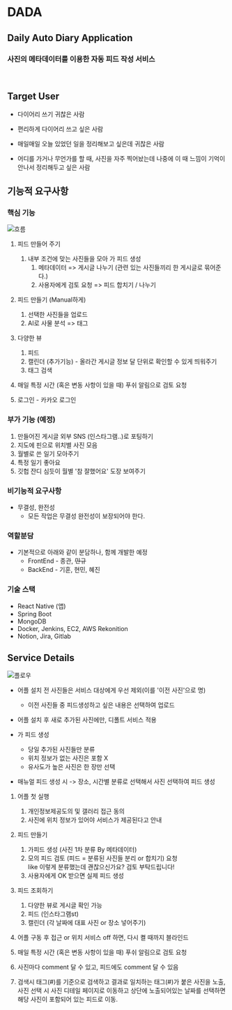 # DADA
## Daily Auto Diary Application

### 사진의 메타데이터를 이용한 자동 피드 작성 서비스

​	

## Target User
- 다이어리 쓰기 귀찮은 사람

- 편리하게 다이어리 쓰고 싶은 사람

- 매일매일 오늘 있었던 일을 정리해보고 싶은데 귀찮은 사람

- 어디를 가거나 무언가를 할 때, 사진을 자주 찍어놨는데 나중에 이 때 느낌이 기억이 안나서 정리해두고 싶은 사람

  

##  기능적 요구사항
### 핵심 기능

![흐름](/uploads/b238fac2c5997e41daa4a67b30fc020c/흐름.JPG)

1. 피드 만들어 주기
    1. 내부 조건에 맞는 사진들을 모아 가 피드 생성
       1. 메타데이터 => 게시글 나누기 (관련 있는 사진들끼리 한 게시글로 묶어준다.)
       2. 사용자에게 검토 요청 => 피드 합치기 / 나누기

2. 피드 만들기 (Manual하게)
    1. 선택한 사진들을 업로드
    2. AI로 사물 분석 => 태그

3. 다양한 뷰
    1. 피드
    2. 캘린더 (추가기능) - 올라간 게시글 정보 달 단위로 확인할 수 있게 띄워주기
    3. 태그 검색

4. 매일 특정 시간 (혹은 변동 사항이 있을 때) 푸쉬 알림으로 검토 요청

5. 로그인 - 카카오 로그인

### 부가 기능 (예정)
1. 만들어진 게시글 외부 SNS (인스타그램..)로 포팅하기
2. 지도에 핀으로 위치별 사진 모음
3. 월별로 쓴 일기 모아주기
4. 특정 일기 좋아요
5. 깃헙 잔디 심듯이 월별 '참 잘했어요' 도장 보여주기

### 비기능적 요구사항
- 무결성, 완전성
  - 모든 작업은 무결성 완전성이 보장되어야 한다.

### 역할분담
- 기본적으로 아래와 같이 분담하나, 함께 개발한 예정
  - FrontEnd - 종관, ~~민규~~
  - BackEnd - 기훈, 현민, 혜진

### 기술 스택
- React Native (앱)
- Spring Boot 
- MongoDB
- Docker, Jenkins, EC2, AWS Rekonition
- Notion, Jira, Gitlab

## Service Details

![플로우](/uploads/80db7ef07e9310a86cf6ed2a9d923ed7/플로우.JPG)

- 어플 설치 전 사진들은 서비스 대상에게 우선 제외(이를 '이전 사진'으로 명)
  - 이전 사진들 중 피드생성하고 싶은 내용은 선택하여 업로드

- 어플 설치 후 새로 추가된 사진에만, 디폴트 서비스 적용

- 가 피드 생성
  - 당일 추가된 사진들만 분류
  - 위치 정보가 없는 사진은 포함 X
  - 유사도가 높은 사진은 한 장만 선택

- 매뉴얼 피드 생성 시 -> 장소, 시간별 분류로 선택해서 사진 선택하여 피드 생성

1. 어플 첫 실행
   1. 개인정보제공도의 및 갤러리 접근 동의
   2. 사진에 위치 정보가 있어야 서비스가 제공된다고 안내

2. 피드 만들기
    1. 가피드 생성 (사진 1차 분류 By 메타데이터)   
    2. 모의 피드 검토 (피드 = 분류된 사진들 분리 or 합치기) 요청  
       like 이렇게 분류했는데 괜찮으신가요? 검토 부탁드립니다!  
    3. 사용자에게 OK 받으면 실제 피드 생성  

3. 피드 조회하기
   1. 다양한 뷰로 게시글 확인 가능
    1. 피드 (인스타그램st)
    2. 캘린더 (각 날짜에 대표 사진 or 장소 넣어주기)

4. 어플 구동 후 접근 or 위치 서비스 off 하면, 다시 켤 때까지 블라인드

5. 매일 특정 시간 (혹은 변동 사항이 있을 때) 푸쉬 알림으로 검토 요청

6. 사진마다 comment 달 수 있고, 피드에도 comment 달 수 있음

7. 검색시 태그(#)를 기준으로 검색하고 결과로 일치하는 태그(#)가 붙은 사진을 노출,  
   사진 선택 시 사진 디테일 페이지로 이동하고 상단에 노출되어있는 날짜를 선택하면 해당 사진이 포함되어 있는 피드로 이동.
